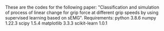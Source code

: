 These are the codes for the following paper: "Classification and simulation of process of linear change for grip force at different grip speeds by using supervised learning based on sEMG".
Requirements:
python 3.8.6 
numpy 1.22.3
scipy 1.5.4
matplotlib 3.3.3
scikit-learn 1.0.1
